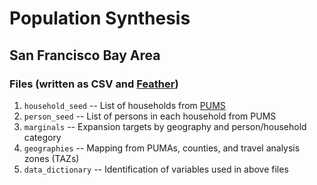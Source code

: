# Population Synthesis
## San Francisco Bay Area

### Files (written as CSV and [Feather](https://arrow.apache.org/docs/python/feather.html))
1. `household_seed` -- List of households from [PUMS](https://www.census.gov/programs-surveys/acs/technical-documentation/pums/documentation.html)
2. `person_seed` -- List of persons in each household from PUMS
3. `marginals` -- Expansion targets by geography and person/household category
3. `geographies` -- Mapping from PUMAs, counties, and travel analysis zones (TAZs)
4. `data_dictionary` -- Identification of variables used in above files
